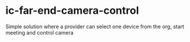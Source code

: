 # ic-far-end-camera-control
Simple solution where a provider can select one device from the org, start meeting and control camera
